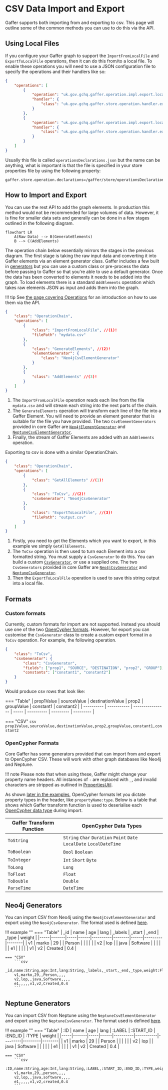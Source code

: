 # CSV Data Import and Export

Gaffer supports both importing from and exporting to csv. This page will outline
some of the common methods you can use to do this via the API.

## Using Local Files

If you configure your Gaffer graph to support the `ImportFromLocalFile` and
`ExportToLocalFile` operations, then it can do this from/to a local file. To
enable these operations you will need to use a JSON configuration file to
specify the operations and their handlers like so:

```json
{
    "operations": [
        {
            "operation": "uk.gov.gchq.gaffer.operation.impl.export.localfile.ImportFromLocalFile",
            "handler": {
                "class": "uk.gov.gchq.gaffer.store.operation.handler.export.localfile.ImportFromLocalFileHandler"
            }
        },
        {
            "operation": "uk.gov.gchq.gaffer.operation.impl.export.localfile.ExportToLocalFile",
            "handler": {
                "class": "uk.gov.gchq.gaffer.store.operation.handler.export.localfile.ExportToLocalFileHandler"
            }
        }
    ]
}
```

Usually this file is called `operationsDeclarations.json` but the name can be
anything, what is important is that the file is specified in your store
properties file by using the following property:

```properties
gaffer.store.operation.declarations=/gaffer/store/operationsDeclarations.json
```

## How to Import and Export

You can use the rest API to add the graph elements. In production this method
would not be recommended for large volumes of data. However, it is fine for
smaller data sets and generally can be done in a few stages outlined in the
following diagram.

```mermaid
flowchart LR
    A(Raw Data) --> B(GenerateElements)
    B --> C(AddElements)
```

The operation chain below essentially mirrors the stages in the previous
diagram. The first stage is taking the raw input data and converting it into
Gaffer elements via an element generator class. Gaffer includes a few built in
[generators](../../../../reference/operations-guide/generate.md) but you can use a
custom class or pre-process the data before passing to Gaffer so that you're
able to use a default generator. Once the data has been converted to elements it
needs to be added into the graph. To load elements there is a standard
`AddElements` operation which takes raw elements JSON as input and adds them
into the graph.

!!! tip
    See [the page covering Operations](../operations.md) for an introduction on
    how to use them via the API.

```json
{
    "class": "OperationChain",
    "operations": [
        {
            "class": "ImportFromLocalFile", //(1)!
            "filePath": "mydata.csv"
        },
        {
            "class": "GenerateElements", //(2)!
            "elementGenerator": {
                "class": "Neo4jCsvElementGenerator"
            }
        },
        {
            "class": "AddElements" //(3)!
        }
    ]
}
```

1. The `ImportFromLocalFile` operation reads each line from the file
   `mydata.csv` and will stream each string into the next parts of the chain.
2. The `GenerateElements` operation will transform each line of the file into a
   Gaffer Element. You will need to provide an element generator that is
   suitable for the file you have provided. The two `CsvElementGenerators`
   provided in core Gaffer are [`Neo4jElementGenerator`](#neo4j-format) and
   [`NeptuneCsvElementGenerator`](#neptune-format).
3. Finally, the stream of Gaffer Elements are added with an `AddElements`
   operation.

Exporting to csv is done with a similar OperationChain.

```json
{
    "class": "OperationChain",
    "operations": [
        {
            "class": "GetAllElements" //(1)!
        },
        {
            "class": "ToCsv", //(2)!
            "csvGenerator": "Neo4jCsvGenerator"
        },
        {
            "class": "ExportToLocalFile", //(3)!
            "filePath": "output.csv"
        }
    ]
}
```

1. Firstly, you need to get the Elements which you want to export, in this
   example we simply `GetAllElements`.
2. The `ToCsv` operation is then used to turn each Element into a csv formatted
   string. You must supply a `CsvGenerator` to do this. You can build a custom
   [`CsvGenerator`](#custom-formats), or use a supplied one. The two
   `CsvGenerators` provided in core Gaffer are
   [`Neo4jCsvGenerator`](#neo4j-format) and
   [`NeptuneCsvGenerator`](#neptune-format).
3. Then the `ExportToLocalFile` operation is used to save this string output
   into a local file.

## Formats

### Custom formats

Currently, custom formats for import are not supported. Instead you should use
one of the two [OpenCypher formats](#opencypher-formats). However, for export
you can customise the `CsvGenerator` class to create a custom export format in a
`ToCsv` operation. For example, the following operation.

```json
{
    "class": "ToCsv",
    "csvGenerator": {
        "class": "CsvGenerator",
        "fields": ["prop1", "SOURCE", "DESTINATION", "prop2", "GROUP"],
        "constants": ["constant1", "constant2"]
    }
}
```

Would produce csv rows that look like:

=== "Table"
    | prop1Value | sourceValue | destinationValue | prop2 | groupValue | constant1 | constant2 |
    | ---------- | ----------- | ---------------- | ----- | ---------- | --------- | --------- |

=== "CSV"
    ```csv
    prop1Value,sourceValue,destinationValue,prop2,groupValue,constant1,constant2
    ```

### OpenCypher Formats

Core Gaffer has some generators provided that can import from and export to
OpenCypher CSV. These will work with other graph databases like Neo4j and
Neptune.

!!! note
    Please note that when using these, Gaffer might change your property name
    headers. All instances of `-` are replaced with `_`, and invalid characters
    are stripped as outlined in [PropertiesUtil](https://github.com/gchq/Gaffer/blob/f16de7c3eccfe7a800cad1d7eea5fbae4cf01d44/core/common-util/src/main/java/uk/gov/gchq/gaffer/commonutil/PropertiesUtil.java#L26).

As shown [later in the examples](#neo4j-format), OpenCypher formats let you
dictate property types in the header, like `propertyName:type`. Below is a table
that shows which Gaffer transform function is used to deserialise each
[OpenCypher data
type](https://docs.aws.amazon.com/neptune/latest/userguide/bulk-load-tutorial-format-opencypher.html#bulk-load-tutorial-format-opencypher-data-types)
during import.

| Gaffer Transform Function | OpenCypher Data Types                                                 |
| ------------------------- | --------------------------------------------------------------------- |
| `ToString`                | `String` `Char` `Duration` `Point` `Date` `LocalDate` `LocalDateTime` |
| `ToBoolean`               | `Bool` `Boolean`                                                      |
| `ToInteger`               | `Int` `Short` `Byte`                                                  |
| `ToLong`                  | `Long`                                                                |
| `ToFloat`                 | `Float`                                                               |
| `ToDouble`                | `Double`                                                              |
| `ParseTime`               | `DateTime`                                                            |

## Neo4j Generators

You can import CSV from Neo4j using the `Neo4jCsvElementGenerator` and export
using the `Neo4jCsvGenerator`. The format used is defined
[here](https://neo4j.com/labs/apoc/4.4/export/csv/#export-database-csv).

!!! example ""
    === "Table"
        | _id | name  | age | lang | _labels  | _start | _end | _type   | weight |
        |-----|-------|-----|------|----------|--------|------|---------|--------|
        | v1  | marko | 29  |      | Person   |        |      |         |        |
        | v2  | lop   |     | java | Software |        |      |         |        |
        | e1  |       |     |      |          | v1     | v2   | Created | 0.4    |

    === "CSV"
        ```csv
        _id,name:String,age:Int,lang:String,_labels,_start,_end,_type,weight:Float
        v1,marko,29,,Person,,,,
        v2,lop,,java,Software,,,,
        e1,,,,,v1,v2,Created,0.4
        ```

## Neptune Generators

You can import CSV from Neptune using the `NeptuneCsvElementGenerator` and
export using the `NeptuneCsvGenerator`. The format used is defined
[here](https://docs.aws.amazon.com/neptune/latest/userguide/bulk-load-tutorial-format-opencypher.html).

!!! example ""
    === "Table"
        | :ID | name  | age | lang | :LABEL   | :START_ID | :END_ID | :TYPE   | weight |
        |-----|-------|-----|------|----------|-----------|---------|---------|--------|
        | v1  | marko | 29  |      | Person   |           |         |         |        |
        | v2  | lop   |     | java | Software |           |         |         |        |
        | e1  |       |     |      |          | v1        | v2      | Created | 0.4    |

    === "CSV"
        ```csv
        :ID,name:String,age:Int,lang:String,:LABEL,:START_ID,:END_ID,:TYPE,weight:Double
        v1,marko,29,,person,,,,
        v2,lop,,java,software,,,,
        e1,,,,,v1,v2,created,0.4
        ```
